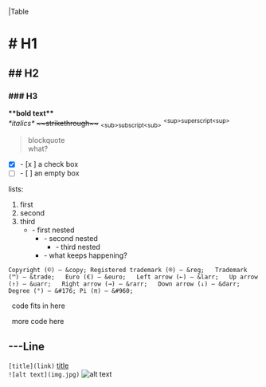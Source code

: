 |Table 


# # H1  

## ## H2  

### ### H3  

**\*\*bold text\*\***  
*\*italics\**
~~\~\~strikethrough\~\~~~
<sub>\<sub\>subscript\<sub\></sub>
<sup>\<sup\>superscript\<sup\></sup>

>blockquote  
>what?

- [x] \- \[x \] a check box
- [ ] \- \[ \] an empty box

lists:
1. first
2. second
3. third
   - \- first nested
     - \- second nested
       - \- third nested
	 - \- what keeps happening?

`Copyright (©) — &copy;
Registered trademark (®) — &reg;  
Trademark (™) — &trade;  
Euro (€) — &euro;  
Left arrow (←) — &larr;  
Up arrow (↑) — &uarr;  
Right arrow (→) — &rarr;  
Down arrow (↓) — &darr;  
Degree (°) — &#176;
Pi (π) — &#960;`

` `code fits in here` ` 

``` ```more code here``` ```

\-\-\-Line
---
`[title](link)`
[title](link)  
`![alt text](img.jpg)`
![alt text](img.jpg)


